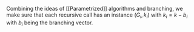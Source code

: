 Combining the ideas of [[Parametrized]] algorithms and branching, we make sure that each recursive call has an instance $(G_{i}, k_{i})$ with $k_{i} = k-b_{i}$ with $b_{i}$ being the branching vector.
